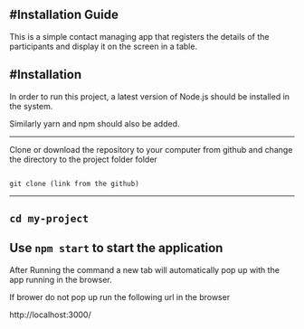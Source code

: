 #Installation Guide
---
This is a simple contact managing app that registers the details of the participants and display it on the screen in a table.

#Installation
---

In order to run this project, a latest version of Node.js should be installed in the system.

Similarly yarn and npm should also be added.

---
Clone or download the repository to your computer from github and change the directory to the project folder folder
```

git clone (link from the github)
```
---
`cd my-project`
---

Use `npm start` to start the application
---

After Running the command a new tab will automatically pop up with the app running in the browser.

If brower do not pop up run the following url in the browser

http://localhost:3000/
